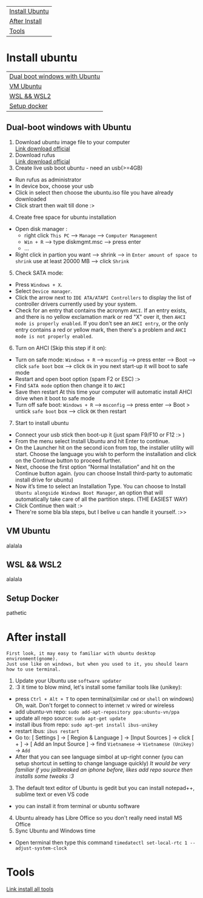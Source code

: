 
||
|-|
|[Install Ubuntu](#install-ubuntu)|
|[After Install](#after-install)|
|[Tools](#tools)|

# Install ubuntu
||
|-|
|[Dual boot windows with Ubuntu](#dual-boot-windows-with-ubuntu)|
|[VM Ubuntu](#vm-ubuntu)|
|[WSL && WSL2](#wsl--wsl2)|
|[Setup docker](#setup-docker)|
## Dual-boot windows with Ubuntu
1. Download ubuntu image file to your computer  
[Link download official](https://ubuntu.com/#download)
2. Download rufus  
[Link download official](https://rufus.ie/)
3. Create live usb boot ubuntu - need an usb(>=4GB)
- Run rufus as administrator
- In device box, choose your usb 
- Click in select then choose the ubuntu.iso file you have already downloaded
- Click strart then wait till done :>
4. Create free space for ubuntu installation
- Open disk manager :
  + right click `This PC` --> `Manage` --> `Computer Management`
  + `Win + R` --> type diskmgmt.msc --> press enter
  + ...
- Right click in partion you want --> shrink --> in `Enter amount of space to shrink` use at least 20000 MB --> click `Shrink` 
5. Check SATA mode:
  + Press `Windows + X`.
  + Select `Device manager`.
  + Click the arrow next to `IDE ATA/ATAPI Controllers` to display the list of controller drivers currently used by your system.
  + Check for an entry that contains the acronym `AHCI`. If an entry exists, and there is no yellow exclamation mark or red "X" over it, then `AHCI mode is properly enabled`. If you don't see an `AHCI entry`, or the only entry contains a red or yellow mark, then there's a problem and `AHCI mode is not properly enabled`.
6. Turn on AHCI (Skip this step if it on):
  + Turn on safe mode: `Windows + R` --> `msconfig` --> press enter --> Boot --> click `safe boot` box --> click `Ok`
  in you next start-up it will boot to safe mode
  + Restart and open boot option (spam F2 or ESC) :>
  + Find `SATA mode` option then change it to `AHCI`
  + Save then restart
  At this time your computer will automatic install AHCI drive when it boot to safe mode 
  + Turn off safe boot: `Windows + R` -->  `msconfig` --> press enter --> Boot > untick `safe boot` box --> click `OK` then restart
7. Start to install ubuntu
 - Connect your usb stick then boot-up it (just spam F9/F10 or F12 :> )
 - From the menu select Install Ubuntu and hit Enter to continue.
 - On the Launcher hit on the second icon from top, the installer utility will start. Choose the language you wish to perform the installation and click on the Continue button to proceed further.
 - Next, choose the first option “Normal Installation” and hit on the Continue button again. (you can choose Install third-party to automatic install drive for ubuntu)
 - Now it’s time to select an Installation Type. You can choose to Install `Ubuntu alongside Windows Boot Manager`, an option that will automatically take care of all the partition steps. (THE EASIEST WAY)
 - Click Continue then wait :>
 - There're some bla bla steps, but I belive u can handle it yourself. :>>
## VM Ubuntu
alalala
## WSL && WSL2
alalala
## Setup Docker
pathetic
# After install
```
First look, it may easy to familiar with ubuntu desktop environment(gnome).
Just use like on windows, but when you used to it, you should learn how to use terminal.
```
1. Update your Ubuntu use `software updater` 
2. :3 it time to blow mind, let's install some familiar tools like (unikey):
  + press `Ctrl + Alt + T` to open terminal(similar `cmd` or `shell` on windows)
  Oh, wait. Don't forget to connect to internet :v wired or wireless
  + add ubuntu-vn repo: `sudo add-apt-repository ppa:ubuntu-vn/ppa ` 
  + update all repo source: `sudo apt-get update`
  + install ibus from repo: `sudo apt-get install ibus-unikey`
  + restart ibus: `ibus restart`
  + Go to: [ Settings ] -> [ Region  & Language ] -> [Input Sources ] -> click [ + ] ->  [ Add an Input Source ] -> find `Vietnamese` -> `Vietnamese (Unikey)` ->  `Add`
  + After that you can see language simbol at up-right conner (you can setup shortcut in setting to change language quickly)
*It would be very familiar if you jailbreaked an iphone before, likes add repo source then installs some tweaks :3*
 3. The default text editor of Ubuntu is gedit but you can install notepad++, sublime text or even VS code 
  + you can install it from terminal or ubuntu software
 4. Ubuntu already has Libre Office so you don't really need install MS Office
 5. Sync Ubuntu and Windows time
  + Open terminal then type this command `timedatectl set-local-rtc 1 --adjust-system-clock`
 
# Tools
[Link install all tools](/ubuntu/one-for-all.sh)
